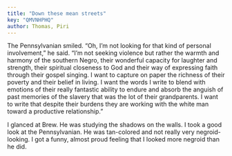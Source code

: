 ```yaml
---
title: "Down these mean streets"
key: "QMVNHPHQ"
author: Thomas, Piri
---
```

<div data-schema-version="8"><p>The Pennsylvanian smiled. “Oh, I’m not looking for that kind of personal involvement,” he said. “I’m not seeking violence but rather the warmth and harmony of the southern Negro, their wonderful capacity for laughter and strength, their spiritual closeness to God and their way of expressing faith through their gospel singing. I want to capture on paper the richness of their poverty and their belief in living. I want the words I write to blend with emotions of their really fantastic ability to endure and absorb the anguish of past memories of the slavery that was the lot of their grandparents. I want to write that despite their burdens they are working with the white man toward a productive relationship.”</p> <p>I glanced at Brew. He was studying the shadows on the walls. I took a good look at the Pennsylvanian. He was tan-colored and not really very negroid-looking. I got a funny, almost proud feeling that I looked more negroid than he did.</p> </div>